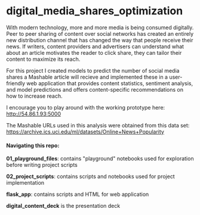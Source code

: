 # digital_media_shares_optimization

With modern technology, more and more media is being consumed digitally.  Peer to peer sharing of content over social networks has created an entirely new distribution channel that has changed the way that people receive their news.  If writers, content providers and advertisers can understand what about an article motivates the reader to click share, they can tailor their content to maximize its reach.

For this project I created models to predict the number of social media shares a Mashable article will recieve and implemented these in a user-friendly web application that provides content statistics, sentiment analysis, and model predictions and offers content-specific recommendations on how to increase reach.

I encourage you to play around with the working prototype here: http://54.86.1.93:5000

The Mashable URLs used in this analysis were obtained from this data set: https://archive.ics.uci.edu/ml/datasets/Online+News+Popularity

#### Navigating this repo:

**01_playground_files**: contains "playground" notebooks used for exploration before writing project scripts

**02_project_scripts**: contains scripts and notebooks used for project implementation

**flask_app**: contains scripts and HTML for web application

**digital_content_deck** is the presentation deck